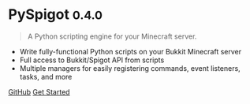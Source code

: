 # PySpigot <small>0.4.0</small>

> A Python scripting engine for your Minecraft server.

- Write fully-functional Python scripts on your Bukkit Minecraft server
- Full access to Bukkit/Spigot API from scripts
- Multiple managers for easily registering commands, event listeners, tasks, and more

[GitHub](https://github.com/magicmq/PySpigot)
[Get Started](#pyspigot)